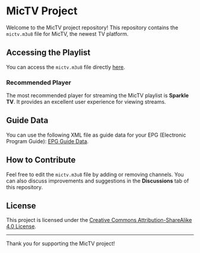 # MicTV Project

Welcome to the MicTV project repository! This repository contains the `mictv.m3u8` file for MicTV, the newest TV platform.

## Accessing the Playlist

You can access the `mictv.m3u8` file directly [here](https://raw.githubusercontent.com/username/repository-name/main/mictv.m3u8).

### Recommended Player

The most recommended player for streaming the MicTV playlist is **Sparkle TV**. It provides an excellent user experience for viewing streams.

## Guide Data

You can use the following XML file as guide data for your EPG (Electronic Program Guide):
[EPG Guide Data](https://raw.githubusercontent.com/dp247/Freeview-EPG/master/epg.xml).

## How to Contribute

Feel free to edit the `mictv.m3u8` file by adding or removing channels. You can also discuss improvements and suggestions in the **Discussions** tab of this repository.

## License

This project is licensed under the [Creative Commons Attribution-ShareAlike 4.0 License](https://creativecommons.org/licenses/by-sa/4.0/).

---

Thank you for supporting the MicTV project!
